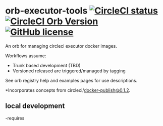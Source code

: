 # orb-executor-tools [![CircleCI status](https://circleci.com/gh/feedyard/orb-executor-tools.svg "CircleCI status")](https://circleci.com/gh/feedyard/orb-executor-tools) [![CircleCI Orb Version](https://img.shields.io/badge/endpoint.svg?url=https://badges.circleci.io/orb/feedyard/executor-tools)](https://circleci.com/orbs/registry/orb/feedyard/executor-tools) [![GitHub license](https://img.shields.io/badge/license-MIT-blue.svg)](https://raw.githubusercontent.com/feedyard/orb-executor-tools/master/LICENSE)

An orb for managing circleci executor docker images.

Workflows assume:

* Trunk based development (TBD)
* Versioned released are triggered/managed by tagging

See orb registry help and examples pages for use descriptions.

*Incorporates concepts from circleci/docker-publish@0.1.2.

## local development

-requires